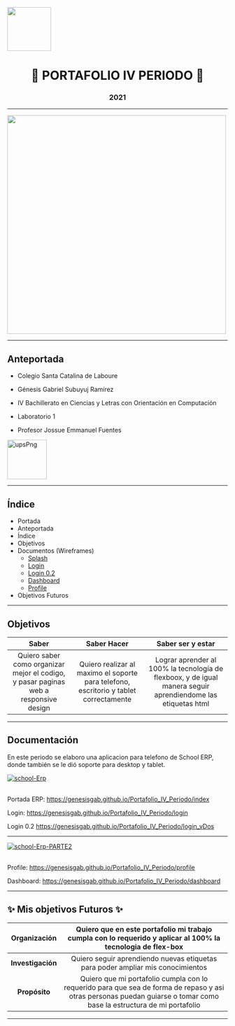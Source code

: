  <img width="100px" src="https://static.wixstatic.com/media/d1b317_30d85a06c73e4bc7bf0952829a1cddb1~mv1.png/v1/crop/x_0,y_4,w_775,h_349/fill/w_408,h_172,al_c,q_85,usm_0.66_1.00_0.01/d1b317_30d85a06c73e4bc7bf0952829a1cddb1~mv1.webp">

<h1 align="center">
	🌟 PORTAFOLIO IV PERIODO 🌟
</h1>
<h3 align="center">
	2021
</h3>

------------


<img  src="https://i.pinimg.com/564x/0f/80/f8/0f80f844a7f98ebeb6b862cc16b2212c.jpg" width="500px" >

------------
## Anteportada
- Colegio Santa Catalina de Laboure


- Génesis Gabriel Subuyuj Ramírez


- IV Bachillerato en Ciencias y Letras con Orientación en Computación


- Laboratorio 1


- Profesor Jossue Emmanuel Fuentes


<a href="https://ibb.co/qdVMfh9"><img width="90px" align="center"  src="https://i.ibb.co/vHRxGfm/upsPng.png" alt="upsPng" border="0"></a>

------------

## Índice

- Portada
- Anteportada
- Índice
- Objetivos
- Documentos (Wireframes)
	- [Splash](https://genesisgab.github.io/Portafolio_IV_Periodo/index "Portada ERP")
	- [Login](https://genesisgab.github.io/Portafolio_IV_Periodo/login "Login")
	- [Login 0.2](https://genesisgab.github.io/Portafolio_IV_Periodo/login_vDos "Login 0.2")
	- [Dashboard](https://genesisgab.github.io/Portafolio_IV_Periodo/dashboard "Dashboard")
	- [Profile](https://genesisgab.github.io/Portafolio_IV_Periodo/profile "Profile")
- Objetivos Futuros



------------

## Objetivos

|  Saber |  Saber Hacer | Saber ser y estar |
| :------------: | :------------: | :------------: |
|  Quiero saber como organizar mejor el codigo, y pasar paginas web a responsive design | Quiero realizar al maximo el soporte para telefono, escritorio y tablet correctamente  |  Lograr aprender al 100% la tecnología de flexboox, y de igual manera seguir aprendiendome las etiquetas html |

------------

## Documentación
En este periodo se elaboro una aplicacion para telefono de School ERP,
donde también se le dió soporte para desktop y tablet.

<a href="https://ibb.co/w4s4k1s"><img src="https://i.ibb.co/SBrBjpr/school-Erp.png" alt="school-Erp" border="0"></a><br /><a target='_blank' href='https://es.imgbb.com/'></a><br />

Portada ERP: https://genesisgab.github.io/Portafolio_IV_Periodo/index

Login: https://genesisgab.github.io/Portafolio_IV_Periodo/login


Login 0.2 https://genesisgab.github.io/Portafolio_IV_Periodo/login_vDos

------------


<a href="https://ibb.co/Q8QbP3v"><img src="https://i.ibb.co/5Y4Mrgh/school-Erp-PARTE2.png" alt="school-Erp-PARTE2" border="0"></a><br /><a target='_blank' href='https://es.imgbb.com/'></a><br />

Profile: https://genesisgab.github.io/Portafolio_IV_Periodo/profile

Dashboard: https://genesisgab.github.io/Portafolio_IV_Periodo/dashboard


------------


## ✨ Mis objetivos Futuros ✨
|Organización   | Quiero que en este portafolio mi trabajo cumpla con lo requerido y aplicar al 100% la tecnologia de flex-box |
| :------------: | :------------: |
| **Investigación**  |  Quiero seguir aprendiendo nuevas etiquetas para poder ampliar mis conocimientos |
|**Propósito**   | Quiero que mi portafolio cumpla con lo requerido para que sea de forma de repaso y asi otras personas puedan guiarse o tomar como base la estructura de mi portafolio  |

------------
